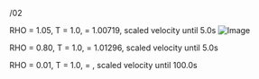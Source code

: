 /02

RHO = 1.05, T = 1.0, <T> = 1.00719, scaled velocity until 5.0s
![Image](https://github.com/user-attachments/assets/eb940550-d80e-4c94-b20a-ac4217a560a5)

RHO = 0.80, T = 1.0, <T> = 1.01296, scaled velocity until 5.0s


RHO = 0.01, T = 1.0, <T> = , scaled velocity until 100.0s
